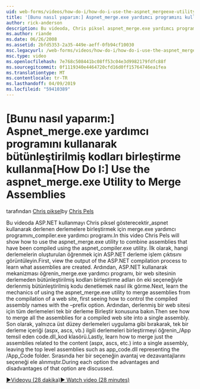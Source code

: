 ```yaml
---
uid: web-forms/videos/how-do-i/how-do-i-use-the-aspnet_mergeexe-utility-to-merge-assemblies
title: '[Bunu nasıl yaparım:] Aspnet_merge.exe yardımcı programını kullanarak bütünleştirilmiş kodları birleştirme kullanın | Microsoft Docs'
author: rick-anderson
description: Bu videoda, Chris piksel aspnet_merge.exe yardımcı programını kullanarak aspnet_compiler.exe utilit kullanarak derlenen derlemelere birleştirmek için nasıl kullanılacağını gösterir...
ms.author: riande
ms.date: 06/26/2008
ms.assetid: 2bfd5353-2a35-449e-aeff-0fb94cf10030
msc.legacyurl: /web-forms/videos/how-do-i/how-do-i-use-the-aspnet_mergeexe-utility-to-merge-assemblies
msc.type: video
ms.openlocfilehash: 7e768c508441bc08ff53c04e3d9982179fdfc88f
ms.sourcegitcommit: 0f1119340e4464720cfd16d0ff15764746ea1fea
ms.translationtype: MT
ms.contentlocale: tr-TR
ms.lasthandoff: 04/09/2019
ms.locfileid: "59410389"
---
```

# <a name="how-do-i-use-the-aspnetmergeexe-utility-to-merge-assemblies"></a><span data-ttu-id="1d583-103">[Bunu nasıl yaparım:] Aspnet_merge.exe yardımcı programını kullanarak bütünleştirilmiş kodları birleştirme kullanma</span><span class="sxs-lookup"><span data-stu-id="1d583-103">[How Do I:] Use the aspnet_merge.exe Utility to Merge Assemblies</span></span>

<span data-ttu-id="1d583-104">tarafından [Chris piksel](https://twitter.com/chrispels)</span><span class="sxs-lookup"><span data-stu-id="1d583-104">by [Chris Pels](https://twitter.com/chrispels)</span></span>

<span data-ttu-id="1d583-105">Bu videoda ASP.NET kullanmayı Chris piksel gösterecektir\_aspnet kullanarak derlenen derlemelere birleştirmek için merge.exe yardımcı programını\_compiler.exe yardımcı programı.</span><span class="sxs-lookup"><span data-stu-id="1d583-105">In this video Chris Pels will show how to use the aspnet\_merge.exe utility to combine assemblies that have been compiled using the aspnet\_compiler.exe utility.</span></span> <span data-ttu-id="1d583-106">İlk olarak, hangi derlemelerin oluşturulan öğrenmek için ASP.NET derleme işlem çıktısını görüntüleyin.</span><span class="sxs-lookup"><span data-stu-id="1d583-106">First, view the output of the ASP.NET compilation process to learn what assemblies are created.</span></span> <span data-ttu-id="1d583-107">Ardından, ASP.NET kullanarak mekanizması öğrenin\_merge.exe yardımcı programı, bir web sitesinin derlemeden bütünleştirilmiş kodları birleştirme adları ön eki seçeneğiyle derlenmiş bütünleştirilmiş kodu denetlemek nasıl ilk görme.</span><span class="sxs-lookup"><span data-stu-id="1d583-107">Next, learn the mechanics of using the aspnet\_merge.exe utility to merge assemblies from the compilation of a web site, first seeing how to control the compiled assembly names with the –prefix option.</span></span> <span data-ttu-id="1d583-108">Ardından, derlenmiş bir web sitesi için tüm derlemeleri tek bir derleme Birleştir konusuna bakın.</span><span class="sxs-lookup"><span data-stu-id="1d583-108">Then see how to merge all the assemblies for a compiled web site into a single assembly.</span></span> <span data-ttu-id="1d583-109">Son olarak, yalnızca üst düzey derlemeleri uygulama gibi bırakarak, tek bir derleme içeriği (aspx, ascs, vb.) ilgili derlemeleri birleştirmeyi öğrenin\_/App temsil eden code.dll\_kod klasörü.</span><span class="sxs-lookup"><span data-stu-id="1d583-109">Lastly, learn how to merge just the assemblies related to the content (aspx, ascs, etc.) into a single assembly, leaving the top level assemblies such as app\_code.dll representing the /App\_Code folder.</span></span> <span data-ttu-id="1d583-110">Sırasında her bir seçeneğin avantaj ve dezavantajlarını seçeneği ele alınmıştır.</span><span class="sxs-lookup"><span data-stu-id="1d583-110">During each option the advantages and disadvantages of that option are discussed.</span></span>

[<span data-ttu-id="1d583-111">&#9654;Videoyu (28 dakika)</span><span class="sxs-lookup"><span data-stu-id="1d583-111">&#9654; Watch video (28 minutes)</span></span>](https://channel9.msdn.com/Blogs/ASP-NET-Site-Videos/how-do-i-use-the-aspnet_mergeexe-utility-to-merge-assemblies)
